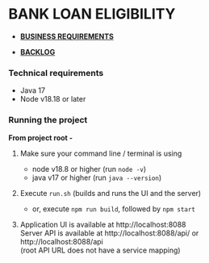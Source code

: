 # BANK LOAN ELIGIBILITY

* **[BUSINESS REQUIREMENTS](DOC01-REQUIREMENTS.md)**


* **[BACKLOG](DOC02-BACKLOG.md)**


### Technical requirements

* Java 17
* Node v18.18 or later

### Running the project 

**From project root -**

1. Make sure your command line / terminal is using
   * node v18.8 or higher (run `node -v`)
   * java v17 or higher (run `java --version`)
  

2. Execute `run.sh` (builds and runs the UI and the server)
   * or, execute `npm run build`, followed by `npm start`
  

3. Application UI is available at http://localhost:8088  
   Server API is available at http://localhost:8088/api/ or http://localhost:8088/api  
   (root API URL does not have a service mapping)

